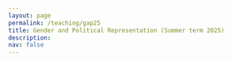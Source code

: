 ```yaml
---
layout: page
permalink: /teaching/gap25
title: Gender and Political Representation (Summer term 2025)
description: 
nav: false
---
```


<html lang="en">
<head>
    <meta charset="UTF-8">
    <meta name="viewport" content="width=device-width, initial-scale=1.0">
    <title>Fancy Table</title>
    <style>
        .fancy-table {
            width: 100%;
            border-collapse: collapse;
            text-align: left;
            vertical-align: top;
        }
        .fancy-table th, .fancy-table td {
            padding: 12px;
            border: 1px solid #ddd;
            text-align: left;
            vertical-align: top;
        }
        .fancy-table th {
            background-color: #f4f4f4;
            font-weight: bold;
        }
        .fancy-table tr:nth-child(even) {
            background-color: #f9f9f9;
        }
        .fancy-table tr:hover {
            background-color: #f1f1f1;
        }

        .plain-table {
            width: 100%;
            text-align: left;
            vertical-align: top;
        }
        .plain-table th, .plain-table td {
            padding: 12px;
        }
    </style>
</head>
<body>
    <h3>Content</h3><br>
    <p>This seminar deals with the (under)representation of women in politics. The course follows an empirical, comparativist approach. After reaching a basic understanding of crucial concepts in the study of gender, we will assess how a lack of women in politics translates into a gap in substantive representation. Moreover, we will assess how gender norms, a crucial determinant of women's underrepresentation in politics, are transmitted intergenerationally. In the second part of the seminar, we will read several papers that test how gender inequalities are affected by cultural and institutional factors, and how how gender gaps are maintained through demand- and supply-side dynamics. In a final block, we will critically evaluate different mechanisms tackling gender inequalities in politics, such as quotas, role models and language.  </p>
    You can download the most recent version of the syllabus <a href="{{ site.url }}assets/pdf/gap25/gap_syllabus.pdf">here</a>.
    <br>

	The seminar takes place weekly, on Wednesday (16:15-17:45) in seminar room SCH 100.124.  
    <br>	
	<br>
	<h3>Material</h3>
	<br>
	<h4>Week 1: Introduction (09 April 2025)</h4>
	In this session, we will get to know each other and discuss some logistics about the seminar. Moreover, a brief introduction into the topic is given.  <br>
	<a href="{{ site.url }}assets/pdf/gap25/introduction.pdf">Slides</a><br><br>
	<h4>Week 2: Concepts</h4>
	We will talk about about comparison in political science. Moreover, we will introduce crucial concepts in the study of gender in politics.  <br>
	<a href="{{ site.url }}assets/pdf/gap25/concepts.pdf">Slides</a><br>
    <a href="{{ site.url }}assets/img/gap25/good_research.png">Mindmap on good research</a><br><br>
    <h4>Week 3: Representation</h4>
	This week, we deal with different conceptualizations of representation and debate whether descriptive representation can foster gender equality in politics. <br>
	<a href="{{ site.url }}assets/pdf/gap25/representation.pdf">Slides</a><br><br>
    <h4>Week 4: Norms</h4>
    Norms are essential for social order. They shape how we think and behave. In this week, we'll discuss what norms are, how they evolve and how they are transmitted to the next generation while discussing their significance in the context of gender. <br> 
    <a href="{{ site.url }}assets/pdf/gap25/norms.pdf">Slides</a><br><br>
     <h4>Week 5: Legacies</h4>
    How do gender norms come into being? We focus on an application of cultural transmission, arguing that an agricultural reform -- the emergence of the plough -- has reinforced gendered household division with lasting effects up until today. <br> 
    <a href="{{ site.url }}assets/pdf/gap25/legacies.pdf">Slides</a><br><br>
    <h4>Week 6: Institutions</h4>
    This week, we discuss the role of political institutions, such as the electoral system and the candidate selection process, for the participation and representation of women in politics. <br> 
    <a href="{{ site.url }}assets/pdf/gap25/institutions.pdf">Slides</a><br><br>
    <h4>Week 7: Demand-side biases</h4>
    Do voters discriminate against female candidates? In this session, we will discuss, based on different survey experiment on voters' perceptions of political candidates, whether voters attach different levels of competency and expertise to female candidates than to male candidates, and how this shapes their political persuasion.  <br>
    <a href="{{ site.url }}assets/pdf/gap25/demand.pdf">Slides</a><br><br>
    <h4>Week 8: Candidates</h4>
    Prior to this week, we have assumed that women are actually considering running for office. This week, we will analyse how structural factors reduce women's expressive ambition to run for office.  <br>
    <a href="{{ site.url }}assets/pdf/gap25/elite.pdf">Slides</a><br><br>
     <h4>Week 9: Institutional Fixes</h4>
    From this week onwards, we evaluate different tweaks that are (un)intentionally designed to improve women's representation. This week, we'll focus on institutions.  <br>
    <a href="{{ site.url }}assets/pdf/gap25/solutions_inst.pdf">Slides</a><br><br>
     <h4>Week 10: Role Models</h4>
    Do women in office serve as role models for potential future female candidates? In this session, we will assess the idea of "critical masses", and how they (might) contribute to women's decision of pursuing a political career. <br>
    <a href="{{ site.url }}assets/pdf/gap25/role_models.pdf">Slides</a><br><br>